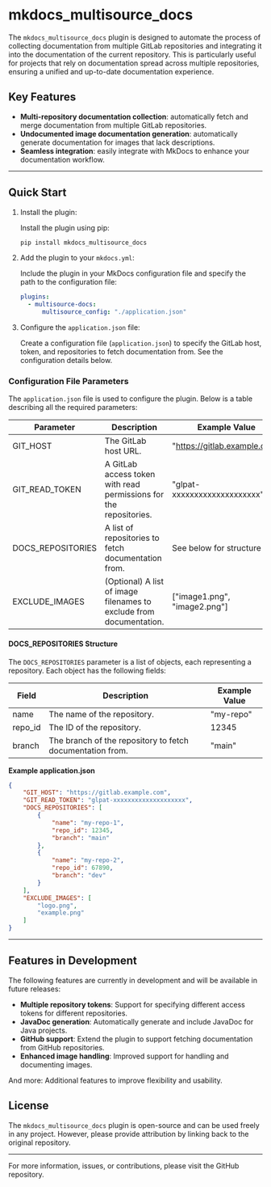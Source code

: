 # mkdocs_multisource_docs

The `mkdocs_multisource_docs` plugin is designed to automate the process of collecting documentation from multiple GitLab repositories and integrating it into the documentation of the current repository. This is particularly useful for projects that rely on documentation spread across multiple repositories, ensuring a unified and up-to-date documentation experience.

## Key Features

- **Multi-repository documentation collection**: automatically fetch and merge documentation from multiple GitLab repositories.
- **Undocumented image documentation generation**: automatically generate documentation for images that lack descriptions.
- **Seamless integration**: easily integrate with MkDocs to enhance your documentation workflow.

---

## Quick Start

1. Install the plugin:

   Install the plugin using pip:

    ```bash
    pip install mkdocs_multisource_docs
    ```

2. Add the plugin to your `mkdocs.yml`:

   Include the plugin in your MkDocs configuration file and specify the path to the configuration file:

    ```yaml
    plugins:
      - multisource-docs:
          multisource_config: "./application.json"
    ```

3. Configure the `application.json` file:

   Create a configuration file (`application.json`) to specify the GitLab host, token, and repositories to fetch documentation from. See the configuration details below.

### Configuration File Parameters

The `application.json` file is used to configure the plugin. Below is a table describing all the required parameters:

| Parameter         | Description                                                         | Example Value                |
|-------------------|---------------------------------------------------------------------|------------------------------|
| GIT_HOST          | The GitLab host URL.                                                | "https://gitlab.example.com" |
| GIT_READ_TOKEN    | A GitLab access token with read permissions for the repositories.   | "glpat-xxxxxxxxxxxxxxxxxxxx" |
| DOCS_REPOSITORIES | A list of repositories to fetch documentation from.                 | See below for structure      |
| EXCLUDE_IMAGES    | (Optional) A list of image filenames to exclude from documentation. | ["image1.png", "image2.png"] |

#### DOCS_REPOSITORIES Structure

The `DOCS_REPOSITORIES` parameter is a list of objects, each representing a repository. Each object has the following fields:

| Field   | Description                                               | Example Value |
|---------|-----------------------------------------------------------|---------------|
| name    | The name of the repository.                               | "my-repo"     |
| repo_id | The ID of the repository.                                 | 12345         |
| branch  | The branch of the repository to fetch documentation from. | "main"        |

**Example application.json**

```json
{
    "GIT_HOST": "https://gitlab.example.com",
    "GIT_READ_TOKEN": "glpat-xxxxxxxxxxxxxxxxxxxx",
    "DOCS_REPOSITORIES": [
        {
            "name": "my-repo-1",
            "repo_id": 12345,
            "branch": "main"
        },
        {
            "name": "my-repo-2",
            "repo_id": 67890,
            "branch": "dev"
        }
    ],
    "EXCLUDE_IMAGES": [
        "logo.png",
        "example.png"
    ]
}
```

---

## Features in Development

The following features are currently in development and will be available in future releases:

- **Multiple repository tokens**: Support for specifying different access tokens for different repositories.
- **JavaDoc generation**: Automatically generate and include JavaDoc for Java projects.
- **GitHub support**: Extend the plugin to support fetching documentation from GitHub repositories.
- **Enhanced image handling**: Improved support for handling and documenting images.

And more: Additional features to improve flexibility and usability.

## License

The `mkdocs_multisource_docs` plugin is open-source and can be used freely in any project. However, please provide attribution by linking back to the original repository.

---

For more information, issues, or contributions, please visit the GitHub repository.
